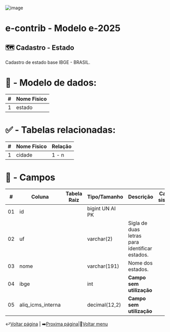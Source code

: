 ![image](https://github.com/user-attachments/assets/04662de1-1516-48d7-bb8c-50b38989e58b)
# e-contrib - Modelo e-2025 
## 🗺️ Cadastro - Estado
Cadastro de estado base IBGE - BRASIL.

# 🎲 - Modelo de dados:
 **\#**  |**Nome Fisico**               |
---------|------------------------------|
1        | estado                       |

#
#   ✅ - Tabelas relacionadas:
 **\#**  |**Nome Fisico**               |   **Relação** |
---------|------------------------------|---------------|      
1        | cidade                       |     1 - n     |

#
# 🔢 - Campos
 **\#**  | **Coluna**                   | **Tabela Raiz**         | **Tipo/Tamanho**        | **Descrição**                                                                        | **Campo sistema**                      |
---------|------------------------------|-------------------------|-------------------------|--------------------------------------------------------------------------------------|----------------------------------------|
01       | id                           |                         | bigint UN AI PK         |                                                                                      |                                        |
02       | uf                           |                         | varchar(2)              | Sigla de duas letras para identificar estados.                                       |                                        | 
03       | nome                         |                         | varchar(191)            | Nome dos estados.                                                                    |                                        |  
04       | ibge                         |                         | int                     | **Campo sem utilização**                                                             |                                        |
05       | aliq_icms_interna            |                         | decimal(12,2)           | **Campo sem utilização**                                                             |                                        |

↩️[Voltar página](https://github.com/VenturaCerqueira/Documento_gestao_tributaria/blob/main/Cadastro/16%20-%20cidade.md) | ➡️[Proxima página](https://github.com/VenturaCerqueira/Documento_gestao_tributaria/blob/main/Cadastro/18%20-%20pais.md)|🔢[Voltar menu](https://github.com/VenturaCerqueira/Documento_gestao_tributaria) 
 